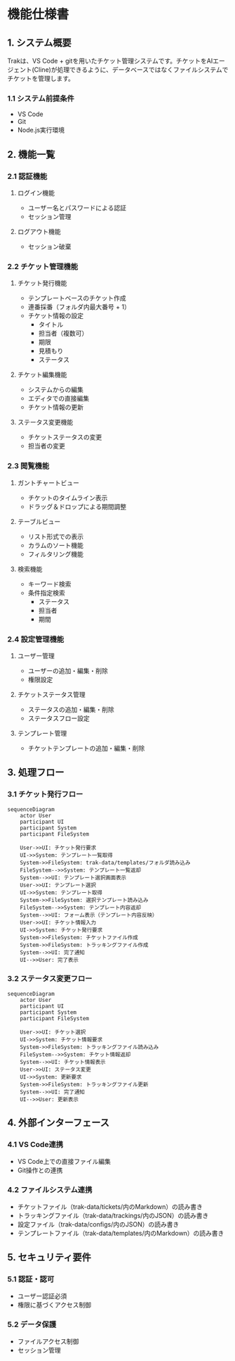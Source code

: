 # 機能仕様書

## 1. システム概要

Trakは、VS Code + gitを用いたチケット管理システムです。チケットをAIエージェント(Cline)が処理できるように、データベースではなくファイルシステムでチケットを管理します。

### 1.1 システム前提条件
- VS Code
- Git
- Node.js実行環境

## 2. 機能一覧

### 2.1 認証機能
1. ログイン機能
   - ユーザー名とパスワードによる認証
   - セッション管理

2. ログアウト機能
   - セッション破棄

### 2.2 チケット管理機能
1. チケット発行機能
   - テンプレートベースのチケット作成
   - 連番採番（フォルダ内最大番号 + 1）
   - チケット情報の設定
     - タイトル
     - 担当者（複数可）
     - 期限
     - 見積もり
     - ステータス

2. チケット編集機能
   - システムからの編集
   - エディタでの直接編集
   - チケット情報の更新

3. ステータス変更機能
   - チケットステータスの変更
   - 担当者の変更

### 2.3 閲覧機能
1. ガントチャートビュー
   - チケットのタイムライン表示
   - ドラッグ＆ドロップによる期間調整

2. テーブルビュー
   - リスト形式での表示
   - カラムのソート機能
   - フィルタリング機能

3. 検索機能
   - キーワード検索
   - 条件指定検索
     - ステータス
     - 担当者
     - 期間

### 2.4 設定管理機能
1. ユーザー管理
   - ユーザーの追加・編集・削除
   - 権限設定

2. チケットステータス管理
   - ステータスの追加・編集・削除
   - ステータスフロー設定

3. テンプレート管理
   - チケットテンプレートの追加・編集・削除

## 3. 処理フロー

### 3.1 チケット発行フロー
```mermaid
sequenceDiagram
    actor User
    participant UI
    participant System
    participant FileSystem

    User->>UI: チケット発行要求
    UI->>System: テンプレート一覧取得
    System->>FileSystem: trak-data/templates/フォルダ読み込み
    FileSystem-->>System: テンプレート一覧返却
    System-->>UI: テンプレート選択画面表示
    User->>UI: テンプレート選択
    UI->>System: テンプレート取得
    System->>FileSystem: 選択テンプレート読み込み
    FileSystem-->>System: テンプレート内容返却
    System-->>UI: フォーム表示（テンプレート内容反映）
    User->>UI: チケット情報入力
    UI->>System: チケット発行要求
    System->>FileSystem: チケットファイル作成
    System->>FileSystem: トラッキングファイル作成
    System-->>UI: 完了通知
    UI-->>User: 完了表示
```

### 3.2 ステータス変更フロー
```mermaid
sequenceDiagram
    actor User
    participant UI
    participant System
    participant FileSystem

    User->>UI: チケット選択
    UI->>System: チケット情報要求
    System->>FileSystem: トラッキングファイル読み込み
    FileSystem-->>System: チケット情報返却
    System-->>UI: チケット情報表示
    User->>UI: ステータス変更
    UI->>System: 更新要求
    System->>FileSystem: トラッキングファイル更新
    System-->>UI: 完了通知
    UI-->>User: 更新表示
```

## 4. 外部インターフェース

### 4.1 VS Code連携
- VS Code上での直接ファイル編集
- Git操作との連携

### 4.2 ファイルシステム連携
- チケットファイル（trak-data/tickets/内のMarkdown）の読み書き
- トラッキングファイル（trak-data/trackings/内のJSON）の読み書き
- 設定ファイル（trak-data/configs/内のJSON）の読み書き
- テンプレートファイル（trak-data/templates/内のMarkdown）の読み書き

## 5. セキュリティ要件

### 5.1 認証・認可
- ユーザー認証必須
- 権限に基づくアクセス制御

### 5.2 データ保護
- ファイルアクセス制御
- セッション管理
